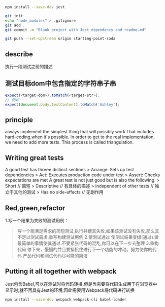``` bash 
npm install --save-dev jest

git init 
echo "node_modules" > .gitignore
git add .
git commit -m "Blank project with Jest dependency and readme.md"

git push --set-upstream origin starting-point-soda
```

## describe
执行一段测试之前的描述
## 测试目标dom中包含指定的字符串子串
``` JavaScript
expect(<target-dom>).toMatch(<target-str>);
// 例如
expect(document.body.textContent).toMatch('Ashley');
```

## principle
always implement the simplest thing that will possibly work.That includes hard-coding,when it's possible.
In order to get to the real implementation, we need to add more tests. This process is called triangulation.

## Writing great tests
A good test has threee distinct sections
    > Arrange: Sets up test dependencies
    > Act: Executes production code under test
    > Assert: Checks expectations are met
A great test is not just good but is also the following:
    > Short // 简短
    > Descriptive // 有具体的描述
    > Independent of other tests // 独立于其他的测试
    > Has no side-effects // 无副作用

## Red,green,refactor
1.写一个结果为失败的测试用例：
> 写一个能满足需求的简短测试,执行并使其失败,如果该测试没有失败,那么其不足以测试需求,重写构建测试用例
2.使测试通过
> 使测试结果变绿(通过).做最简单的事情使其通过.不要紧张代码的混乱,你可以在下一步去整理
3.重构代码
> 停下来，慢慢的并且要抵抗住进行下一个功能的冲动。努力使你的代码 产品代码和测试代码尽可能的简洁

## Putting it all together with webpack
Jest包含Babel,可以在测试时将代码转换,但是当需要将代码生成用于在浏览器中显示时,就不再具有Jest的环境,因此需要用Webpack将代码进行转换
``` bash
npm install --save-dev webpack webpack-cli babel-loader
```